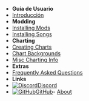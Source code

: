 - **Guía de Usuario**
- [Introducción](./)
- **Modding**
- [Installing Mods](installing-mods)
- [Installing Songs](installing-songs)
- **Charting**
- [Creating Charts](creating-charts)
- [Chart Backgrounds](chart-backgrounds)
- [Misc Charting Info](misc-charting-info)
- **Extras**
- [Frequently Asked Questions](../faq)
- **Links**
- [![Discord](https://icongr.am/simple/discord.svg?colored&size=16)Discord](https://discord.gg/KVzKRsbetJ)
- [![GitHub](https://icongr.am/simple/github.svg?color=808080&size=16)GitHub](https://github.com/tc-mods/TromboneChampModdingWiki)<!-- - \[![Translate\](https://icongr.am/material/translate.svg?color=808080&size=16)Translate](https://crowdin.com/project/gorilla-tag-modding-guide) -->- [About](../about)